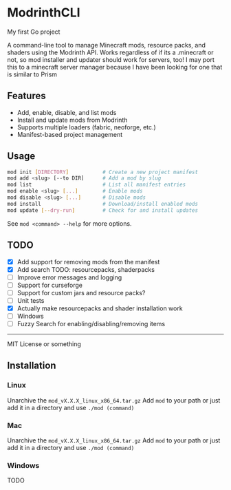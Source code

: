 # ModrinthCLI

My first Go project

A command-line tool to manage Minecraft mods, resource packs, and shaders using the Modrinth API.
Works regardless of if its a .minecraft or not, so mod installer and updater should work for servers, too!
I may port this to a minecraft server manager because I have been looking for one that is similar to Prism

## Features

- Add, enable, disable, and list mods
- Install and update mods from Modrinth
- Supports multiple loaders (fabric, neoforge, etc.)
- Manifest-based project management

## Usage

```sh
mod init [DIRECTORY]           # Create a new project manifest
mod add <slug> [--to DIR]      # Add a mod by slug
mod list                       # List all manifest entries
mod enable <slug> [...]        # Enable mods
mod disable <slug> [...]       # Disable mods
mod install                    # Download/install enabled mods
mod update [--dry-run]         # Check for and install updates
```

See `mod <command> --help` for more options.

## TODO

- [x] Add support for removing mods from the manifest
- [x] Add search TODO: resourcepacks, shaderpacks
- [ ] Improve error messages and logging
- [ ] Support for curseforge
- [ ] Support for custom jars and resource packs?
- [ ] Unit tests
- [x] Actually make resourcepacks and shader installation work
- [ ] Windows
- [ ] Fuzzy Search for enabling/disabling/removing items
---

MIT License or something

## Installation

### Linux

Unarchive the ``mod_vX.X.X_linux_x86_64.tar.gz``
Add ``mod`` to your path or just add it in a directory and use ``./mod (command)``

### Mac

Unarchive the ``mod_vX.X.X_linux_x86_64.tar.gz``
Add ``mod`` to your path or just add it in a directory and use ``./mod (command)``

### Windows

TODO